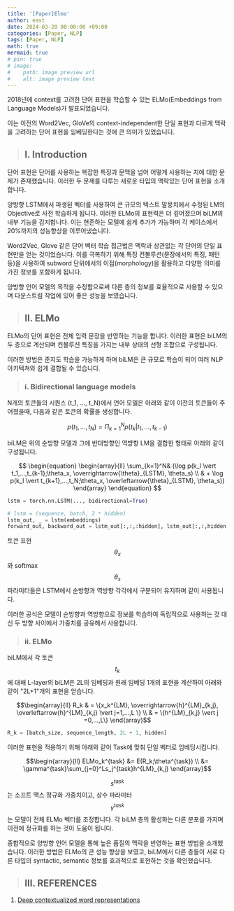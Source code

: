 ```yaml
---
title: '[Paper]Elmo'
author: east
date: 2024-03-20 00:00:00 +09:00
categories: [Paper, NLP]
tags: [Paper, NLP]
math: true
mermaid: true
# pin: true
# image:
#    path: image preview url
#    alt: image preview text
---
```



2018년에 context를 고려한 단어 표현을 학습할 수 있는 ELMo(Embeddings from Language Models)가 발표되었습니다.

이는 이전의 Word2Vec, GloVe의 context-independent한 단일 표현과 다르게 맥락을 고려하는 단어 표현을 임베딩한다는 것에 큰 의미가 있었습니다.

> ## Ⅰ. Introduction

단어 표현은 단어를 사용하는 복잡한 특징과 문맥을 넘어 어떻게 사용하는 지에 대한 문제가 존재했습니다. 이러한 두 문제를 다루는 새로운 타입의 맥락있는 단어 표현을 소개합니다.

양방향 LSTM에서 파생된 벡터를 사용하여 큰 규모의 텍스트 말뭉치에서 수정된 LM의 Objective로 사전 학습하게 됩니다. 이러한 ELMo의 표현력은 더 깊어졌으며 biLM의 내부 기능을 감지합니다. 이는 현존하는 모델에 쉽게 추가가 가능하며 각 케이스에서 20%까지의 성능향상을 이루어냈습니다.

Word2Vec, Glove 같은 단어 벡터 학습 접근법은 맥락과 상관없는 각 단어의 단일 표현만을 얻는 것이었습니다. 이를 극복하기 위해 특징 컨볼루션(문장에서의 특징, 패턴 등)을 사용하여 subword 단위에서의 이점(morphology)을 활용하고 다양한 의미를 가진 정보를 포함하게 됩니다.

양방향 언어 모델의 목적을 수정함으로써 다른 층의 정보를 효율적으로 사용할 수 있으며 다운스트림 작업에 있어 좋은 성능을 보였습니다.

> ## Ⅱ. ELMo

ELMo의 단어 표현은 전체 입력 문장을 반영하는 기능을 합니다. 이러한 표현은 biLM의 두 층으로 계산되며 컨볼루션 특징을 가지는 내부 상태의 선형 조합으로 구성됩니다.

이러한 방법은 준지도 학습을 가능하게 하며 biLM은 큰 규모로 학습이 되어 여러 NLP 아키텍쳐와 쉽게 결합될 수 있습니다.

> ### ⅰ. Bidirectional language models

N개의 토큰들의 시퀀스 (t_1, ..., t_N)에서 언어 모델은 아래와 같이 이전의 토큰들이 주어졌을때, 다음과 같은 토큰의 확률을 생성합니다.

$$
\begin{equation}
p(t_1, ..., t_N) = \Pi_{k=1}^Np(t_k\vert t_1,...,t_{k-1})
\end{equation}
$$

biLM은 위의 순방향 모델과 그에 반대방향인 역뱡항 LM을 결합한 형태로 아래와 같이 구성됩니다.

$$
\begin{equation}
\begin{array}{ll}
\sum_{k=1}^N& (\log p(k_l \vert t_1,...,t_{k-1};\theta_x, \overrightarrow{\theta}_{LSTM}, \theta_s) \\
& + \log p(k_l \vert t_{k+1},...,t_N;\theta_x, \overleftarrow{\theta}_{LSTM}, \theta_s))  
\end{array}
\end{equation}
$$

```python
lstm = torch.nn.LSTM(..., bidirectional=True)

# lstm = (sequence, batch, 2 * hidden)
lstm_out, _ = lstm(embeddings)
forward_out, backward_out = lstm_out[:,:,:hidden], lstm_out[:,:,hidden:]
```


토큰 표현 $$\theta_x$$와 softmax $$\theta_s$$ 파라미터들은 LSTM에서 순방향과 역방향 각각에서 구분되어 유지하며 같이 사용됩니다.

이러한 공식은 모델이 순방향과 역방향으로 정보를 학습하여 독립적으로 사용하는 것 대신 두 방향 사이에서 가중치를 공유해서 사용합니다.

> ### ⅱ. ELMo

biLM에서 각 토큰 $$t_k$$에 대해 L-layer의 biLM은 2L의 임베딩과 원래 임베딩 1개의 표현을 계산하여 아래와 같이 "2L+1"개의 표현을 얻습니다.

$$\begin{array}{ll}
    R_k & = \{x_k^{LM}, \overrightarrow{h}^{LM}_{k,j}, \overleftarrow{h}^{LM}_{k,j} \vert j=1,...,L \} \\
     & = \{h^{LM}_{k,j} \vert j =0,...,L\}
\end{array}$$

```python
R_k = [batch_size, sequence_length, 2L + 1, hidden]
```

이러한 표현을 적용하기 위해 아래와 같이 Task에 맞춰 단일 벡터로 임베딩시킵니다.

$$\begin{array}{ll}
ELMo_k^{task} &= E(R_k;\theta^{task}) \\
&=  \gamma^{task}\sum_{j=0}^Ls_j^{task}h^{LM}_{k,j}
\end{array}$$

$$s^{task}$$는 소프트 맥스 정규화 가중치이고, 상수 파라미터 $$\gamma^{task}$$는 모델이 전체 ELMo 벡터를 조정합니다. 각 biLM 층의 활성화는 다른 분포를 가지며 이전에 정규화를 하는 것이 도움이 됩니다.

종합적으로 양방향 언어 모델을 통해 높은 품질의 맥락을 반영하는 표현 방법을 소개했습니다. 이러한 방법은 ELMo의 큰 성능 향상을 보였고, biLM에서 다른 층들이 서로 다른 타입의 syntactic, semantic 정보를 효과적으로 표현하는 것을 확인했습니다. 

> ## Ⅲ. REFERENCES

1. [Deep contextualized word representations](https://arxiv.org/abs/1802.05365)

<br><br>
---